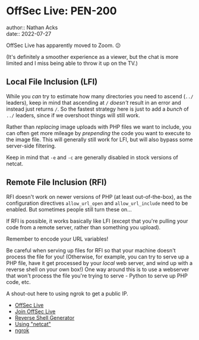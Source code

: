 # OffSec Live: PEN-200

author:: Nathan Acks  
date:: 2022-07-27

OffSec Live has apparently moved to Zoom. 😕

(It's definitely a smoother experience as a viewer, but the chat is more limited and I miss being able to throw it up on the TV.)

## Local File Inclusion (LFI)

While you *can* try to estimate how many directories you need to ascend (`../` leaders), keep in mind that ascending at `/` *doesn't* result in an error and instead just returns `/`. So the fastest strategy here is just to add a *bunch* of `../` leaders, since if we overshoot things will still work.

Rather than *replacing* image uploads with PHP files we want to include, you can often get more mileage by *prepending* the code you want to execute to the image file. This will generally still work for LFI, but will also bypass some server-side filtering.

Keep in mind that `-e` and `-c` are generally disabled in stock versions of netcat.

## Remote File Inclusion (RFI)

RFI doesn't work on newer versions of PHP (at least out-of-the-box), as the configuration directives `allow_url_open` and `allow_url_include` need to be enabled. But sometimes people still turn these on...

If RFI is possible, it works basically like LFI (except that you're pulling your code from a remote server, rather than something you upload).

Remember to encode your URL variables!

Be careful when serving up files for RFI so that your machine doesn't process the file for you! (Otherwise, for example, you can try to serve up a PHP file, have it get processed by your *local* web server, and wind up with a reverse shell on your own box!) One way around this is to use a webserver that won't process the file you're trying to serve - Python to serve up PHP code, etc.

A shout-out here to using ngrok to get a public IP.

* [OffSec Live](https://www.offensive-security.com/offsec/offsec-live/)
* [Join OffSec Live](https://learn.offensive-security.com/offsec-live-webinars)
* [Reverse Shell Generator](https://www.revshells.com/)
* [Using "netcat"](../notes/netcat.md)
* [ngrok](https://ngrok.com/)

